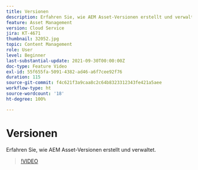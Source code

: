 ```yaml
---
title: Versionen
description: Erfahren Sie, wie AEM Asset-Versionen erstellt und verwaltet.
feature: Asset Management
version: Cloud Service
jira: KT-4671
thumbnail: 32052.jpg
topic: Content Management
role: User
level: Beginner
last-substantial-update: 2021-09-30T00:00:00Z
doc-type: Feature Video
exl-id: 55f655fa-5091-4382-ad46-a6f7cee92f76
duration: 115
source-git-commit: f4c621f3a9caa8c2c64b8323312343fe421a5aee
workflow-type: ht
source-wordcount: '18'
ht-degree: 100%

---
```


# Versionen

Erfahren Sie, wie AEM Asset-Versionen erstellt und verwaltet.

>[!VIDEO](https://video.tv.adobe.com/v/32052?quality=12&learn=on)

